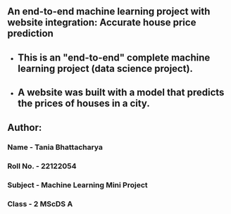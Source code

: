 ## An end-to-end machine learning project with website integration: Accurate house price prediction

- ## This is an "end-to-end" complete machine learning project (data science project).

- ## A website was built with a model that predicts the prices of houses in a city. 

## Author:
### Name - Tania Bhattacharya 
### Roll No. - 22122054
### Subject - Machine Learning Mini Project
### Class - 2 MScDS A